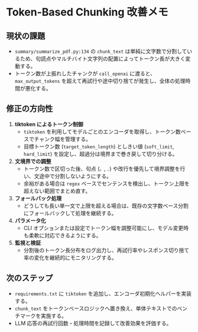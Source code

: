 # Token-Based Chunking 改善メモ

## 現状の課題
- `summary/summarize_pdf.py:134` の `chunk_text` は単純に文字数で分割しているため、句読点やマルチバイト文字列の配置によってトークン長が大きく変動する。
- トークン数が上振れしたチャンクが `call_openai` に渡ると、`max_output_tokens` を超えて再試行や途中切り捨てが発生し、全体の処理時間が悪化する。

## 修正の方向性
1. **tiktoken によるトークン制御**
   - `tiktoken` を利用してモデルごとのエンコーダを取得し、トークン数ベースでチャンク幅を管理する。
   - 目標トークン数 (`target_token_length`) としきい値 (`soft_limit`, `hard_limit`) を設定し、超過分は境界まで巻き戻して切り分ける。
2. **文境界での調整**
   - トークン数で区切った後、句点 (`。`, `.`) や改行を優先して境界調整を行い、文途中で分割しないようにする。
   - 余裕がある場合は `regex` ベースでセンテンスを検出し、トークン上限を超えない範囲でまとめ直す。
3. **フォールバック処理**
   - どうしても長い単一文で上限を超える場合は、既存の文字数ベース分割にフォールバックして処理を継続する。
4. **パラメータ化**
   - CLI オプションまたは設定でトークン幅を調整可能にし、モデル変更時も柔軟に対応できるようにする。
5. **監視と検証**
   - 分割後のトークン長分布をログ出力し、再試行率やレスポンス切り捨て率の変化を継続的にモニタリングする。

## 次のステップ
- `requirements.txt` に `tiktoken` を追加し、エンコーダ初期化ヘルパーを実装する。
- `chunk_text` をトークンベースロジックへ置き換え、単体テキストでのベンチマークを実施する。
- LLM 応答の再試行回数・処理時間を記録して改善効果を評価する。

